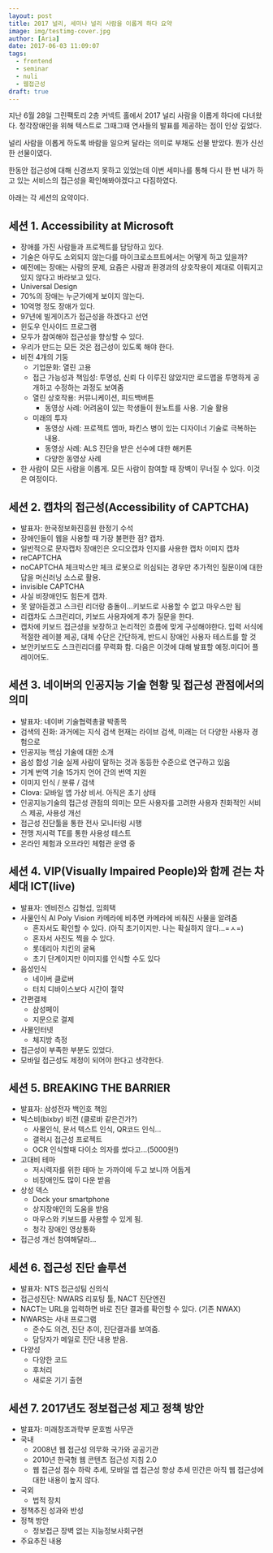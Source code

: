 ```yaml
---
layout: post
title: 2017 널리, 세미나 널리 사람을 이롭게 하다 요약
image: img/testimg-cover.jpg
author: [Aria]
date: 2017-06-03 11:09:07
tags:
  - frontend
  - seminar
  - nuli
  - 웹접근성
draft: true
---
```


지난 6월 28일 그린팩토리 2층 커넥트 홀에서 2017 널리 사람을 이롭게 하다에 다녀왔다.
청각장애인을 위해 텍스트로 그때그때 연사들의 발표를 제공하는 점이 인상 깊었다.

널리 사람을 이롭게 하도록 바람을 일으켜 달라는 의미로 부채도 선물 받았다.
뭔가 신선한 선물이였다.

한동안 접근성에 대해 신경쓰지 못하고 있었는데 이번 세미나를 통해 다시 한 번 내가 하고 
있는 서비스의 접근성을 확인해봐야겠다고 다짐하였다.

아래는 각 세션의 요약이다.

## 세션 1. Accessibility at Microsoft
* 장애를 가진 사람들과 프로젝트를 담당하고 있다.
* 기술은 아무도 소외되지 않는다를 마이크로소프트에서는 어떻게 하고 있을까?
* 예전에는 장애는 사람의 문제, 요즘은 사람과 환경과의 상호작용이 제대로 이뤄지고 있지 않다고 바라보고 있다.
* Universal Design
* 70%의 장애는 누군가에게 보이지 않는다.
* 10억명 정도 장애가 있다.
* 97년에 빌게이츠가 접근성을 하겠다고 선언
* 윈도우 인사이드 프로그램
* 모두가 참여해야 접근성을 향상할 수 있다.
* 우리가 만드는 모든 것은 접근성이 있도록 해야 한다.
* 비전 4개의 기둥
    * 기업문화: 열린 고용
    * 접근 가능성과 책임성: 투명성, 신뢰 다 이루진 않았지만 로드맵을 투명하게 공개하고 수정하는 과정도 보여줌
    * 열린 상호작용: 커뮤니케이션, 피드백버튼
        * 동영상 사례: 어려움이 있는 학생들이 원노트를 사용. 기술 활용
    * 미래의 투자 
        * 동영상 사례: 프로젝트 엠마, 파킨스 병이 있는 디자이너 기술로 극복하는 내용.
        * 동영상 사례: ALS 진단을 받은 선수에 대한 해커톤
        * 다양한 동영상 사례     
* 한 사람이 모든 사람을 이롭게. 모든 사람이 참여할 때 장벽이 무너질 수 있다. 이것은 여정이다.

## 세션 2. 캡차의 접근성(Accessibility of CAPTCHA) 
* 발표자: 한국정보화진흥원 한정기 수석
* 장애인들이 웹을 사용할 때 가장 불편한 점? 캡차.
* 일반적으로 문자캡차 장애인은 오디오캡차 인지를 사용한 캡차 이미지 캡차
* reCAPTCHA 
* noCAPTCHA 체크박스만 체크 로봇으로 의심되는 경우만 추가적인 질문이에 대한 답을 머신러닝 소스로 활용.
* invisible CAPTCHA
* 사실 비장애인도 힘든게 캡차.
* 못 알아듣겠고 스크린 리더랑 충돌이…키보드로 사용할 수 없고 마우스만 됨
* 리캡차도 스크린리더, 키보드 사용자에게 추가 질문을 한다. 
* 캡차에 키보드 접근성을 보장하고 논리적인 흐름에 맞게 구성해야한다. 입력 서식에 적절한 레이블 제공, 
  대체 수단은 간단하게, 반드시 장애인 사용자 테스트를 할 것
* 보안키보드도 스크린리더를 무력화 함. 다음은 이것에 대해 발표할 예정.미디어 플레이어도.

## 세션 3. 네이버의 인공지능 기술 현황 및 접근성 관점에서의 의미
* 발표자: 네이버 기술협력총괄 박종목
* 검색의 진화: 과거에는 지식 검색 현재는 라이브 검색, 미래는 더 다양한 사용자 경험으로 
* 인공지능 핵심 기술에 대한 소개
* 음성 합성 기술 실제 사람이 말하는 것과 동등한 수준으로 연구하고 있음
* 기계 번역 기술 15가지 언어 간의 번역 지원 
* 이미지 인식 / 분류 / 검색
* Clova: 모바일 앱 가상 비서. 아직은 초기 상태
* 인공지능기술의 접근성 관점의 의미는 모든 사용자를 고려한 사용자 친화적인 서비스 제공, 사용성 개선 
* 접근성 진단툴을 통한 전사 모니터링 시행 
* 전맹 저시력 TE를 통한 사용성 테스트
* 온라인 체험과 오프라인 체험관 운영 중

## 세션 4. VIP(Visually Impaired People)와 함께 걷는 차세대 ICT(live)
* 발표자: 엔비전스 김형섭, 임희택
* 사물인식 AI Poly Vision 카메라에 비추면 카메라에 비춰진 사물을 알려줌
    * 혼자서도 확인할 수 있다. (아직 초기이지만. 나는 확실하지 않다...=ㅅ=)
    * 혼자서 사진도 찍을 수 있다. 
    * 롯데리아 치킨의 굴욕
    * 초기 단계이지만 이미지를 인식할 수도 있다
* 음성인식
    * 네이버 클로버
    * 터치 디바이스보다 시간이 절약
* 간편결제
    * 삼성페이 
    * 지문으로 결제
* 사물인터넷
    * 체지방 측정
* 접근성이 부족한 부분도 있었다. 
* 모바일 접근성도 제정이 되어야 한다고 생각한다.

## 세션 5. BREAKING THE BARRIER
* 발표자: 삼성전자 백인호 책임
* 빅스비(bixby) 비전 (클로바 같은건가?) 
    * 사물인식, 문서 텍스트 인식, QR코드 인식…
    * 갤럭시 접근성 프로젝트 
    * OCR 인식할때 다이소 의자를 썼다고…(5000원!)
* 고대비 테마
    * 저시력자를 위한 테마 눈 가까이에 두고 보니까 어둡게
    * 비장애인도 많이 다운 받음
* 상성 덱스
    * Dock your smartphone
    * 상지장애인의 도움을 받음
    * 마우스와 키보드를 사용할 수 있게 됨.
    * 청각 장애인 영상통화 
* 접근성 개선 참여해달라...

## 세션 6. 접근성 진단 솔루션
* 발표자: NTS 접근성팀 신의식
* 접근성진단: NWARS 리포팅 툴, NACT 진단엔진
* NACT는 URL을 입력하면 바로 진단 결과를 확인할 수 있다.  (기존 NWAX)
* NWARS는 사내 프로그램
    * 준수도 의견, 진단 추이, 진단결과를 보여줌.
    * 담당자가 메일로 진단 내용 받음.
* 다양성
    * 다양한 코드
    * 후처리
    * 새로운 기기 출현

## 세션 7. 2017년도 정보접근성 제고 정책 방안
* 발표자: 미래창조과학부 문호범 사무관
* 국내
    * 2008년 웹 접근성 의무화 국가와 공공기관
    * 2010년 한국형 웹 콘텐츠 접근성 지침 2.0
    * 웹 접근성 점수 하락 추세, 모바일 앱 접근성 향상 추세 민간은 아직 웹 접근성에 대한 내용이 높지 않다.
* 국외
    * 법적 장치
* 정책추진 성과와 반성
* 정책 방안
    * 정보접근 장벽 없는 지능정보사회구현
* 주요추진 내용